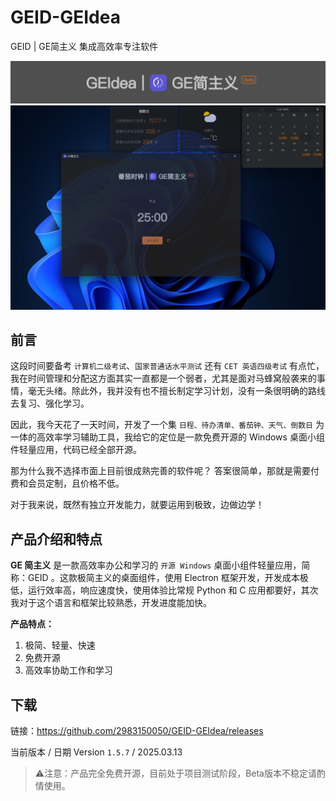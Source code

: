 # GEID-GEIdea
GEID | GE简主义  集成高效率专注软件

![LOGO](https://github.com/2983150050/GEID-GEIdea/blob/main/LOGO.png)
![APPSC](https://github.com/2983150050/GEID-GEIdea/blob/main/App%20Sc.png)

## 前言
这段时间要备考 `计算机二级考试`、`国家普通话水平测试` 还有 `CET 英语四级考试` 有点忙，我在时间管理和分配这方面其实一直都是一个弱者，尤其是面对马蜂窝般袭来的事情，毫无头绪。除此外，我并没有也不擅长制定学习计划，没有一条很明确的路线去复习、强化学习。

因此，我今天花了一天时间，开发了一个集 `日程、待办清单、番茄钟、天气、倒数日` 为一体的高效率学习辅助工具，我给它的定位是一款免费开源的 Windows 桌面小组件轻量应用，代码已经全部开源。

那为什么我不选择市面上目前很成熟完善的软件呢？ 答案很简单，那就是需要付费和会员定制，且价格不低。

对于我来说，既然有独立开发能力，就要运用到极致，边做边学！

## 产品介绍和特点
**GE 简主义** 是一款高效率办公和学习的 `开源 Windows` 桌面小组件轻量应用，简称：GEID 。这款极简主义的桌面组件，使用 Electron 框架开发，开发成本极低，运行效率高，响应速度快，使用体验比常规 Python 和 C 应用都要好，其次我对于这个语言和框架比较熟悉，开发进度能加快。

**产品特点：**
1. 极简、轻量、快速
2. 免费开源
3. 高效率协助工作和学习

## 下载
链接：https://github.com/2983150050/GEID-GEIdea/releases

当前版本 / 日期
Version `1.5.7` / 2025.03.13

> ⚠️注意：产品完全免费开源，目前处于项目测试阶段，Beta版本不稳定请酌情使用。
